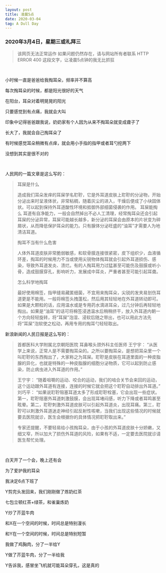 ```yaml
---
layout: post
title: 凌晨5点
date: 2020-03-04
tag: A Dull Day
---
```


### 2020年3月4日，星期三或礼拜三
>  该网页无法正常运作
如果问题仍然存在，请与网站所有者联系
HTTP ERROR 400
这段文字，让凌晨5点钟的我无比抓狂
<br/>

小时候一直是爸爸给我掏耳朵，频率并不算高

每次掏耳朵的时候，都是阳光很好的天气

在阳台，耳朵对着明晃晃的阳光

只要感觉到有点痛，我就会大叫

印象中记得爸爸跟我说，奶奶家有个人因为从来不掏耳朵就变成聋子了

长大了，我就会自己掏耳朵了

有时候感觉耳朵稍微有点痒，就会用小手指的指甲或者耳勺挖两下

没想到其实是很不对的

<br/>

人民网的一篇文章是这么写的：

> 耳屎是什么 
>
> 造成我们耳朵发痒的耳屎学名耵聍，它是外耳道皮肤上耵聍的分泌物，开始分泌出来时呈液体状，非常粘稠，随着灰尘的进入，干燥后便成了小块固体状。可以起到保持外耳道酸性环境和抵御外部细菌侵袭的作用。 耳屎能掏么 耳道有自净能力，一般会自然掉出不必人工清理，经常掏耳朵还会引起耳屎的分泌异常，耳屎可能越长越多，新分泌的耳屎会由原本的片状变为碎屑状，从而降低保护耳朵的能力。只有腺体分泌旺盛的“油耳”才需要人为地清洁耳道。 
>
> 掏耳不当有什么危害 
>
> 人体外耳道皮肤非常脆弱敏感，和软骨膜连接很紧密，皮下组织少，血液循环差，掏耳的时候用力不当或使用尖锐物体掏耳就会引起外耳道损伤、感染，导致外耳道发炎、溃烂。有的人掏耳用力过猛甚至可能伤及鼓膜或听小骨，造成鼓膜穿孔，影响听力，发展成中耳炎，严重者甚至可能引起耳聋。 
>
> 怎么科学地掏耳 
>
> 最好使用棉签，指甲缝易藏匿细菌，不宜用来掏耳朵，尖锐的发夹易划伤耳道更是不能用。一般将棉签头拽蓬松，然后用其轻轻地在外耳道转动即可。如果是大颗粒的话，应用温水或是专用药水滴进耳朵，过几分钟后再轻轻地掏出。如果是“油耳”的话可将棉签浸透温水后稍稍挤干，放入外耳道内朝一个方向轻轻旋转，将“耳屎”泡湿、浸软后随之带出，也可以用此方法先将“耳屎”泡软使之松动，再用专用的掏耳勺轻轻取出。

新浪新闻的人民日报是这么写的： 

> 首都医科大学附属北京朝阳医院 耳鼻喉头颈外科主任医师 王宁宇： “从医学上来说，正常人是不需要掏耳朵的。之所以要掏耳朵，是想把耳朵里一个叫耵聍的东西掏出了，大家称之为耳屎。耵聍是皮肤在耳道里面的一种皮脂腺的异化，也就是特殊的一种皮脂腺的细胞分泌物质，它可以起到防止感染，防止病虫进入外耳道的作用。” 
>
> 王宁宇： “随着咀嚼的运动、咬合的运动，我们的啮合关节会来回的运动，这个运动跟外耳道有连接，连接的时候它就会把这个耵聍自动排出外耳道。” 刘巧平： “如果说耵聍阻塞耳道太多了形成耵聍栓塞，它会出现一些症状。第一，耵聍阻塞外耳道刺激鼓膜，会出现耳堵闷感，听力下降或者耳鸣甚至眩晕。第二，耵聍刺激外耳道皮肤可以引起外耳道炎，出现耳痛。第三，耵聍可以刺激外耳道迷走神经引起反射性咳嗽，当我们出现这些情况的时候就要去医院就诊，医生会根据你的具体情况把耵聍取出来。” 
>
> 专家还提醒，不要轻易给小孩掏耳朵，由于小孩的外耳道皮肤十分娇嫩，又细又窄，所以加大了损伤外耳道的风险，如果有不适，一定要去医院就诊请医生帮忙处理。


<br/>

白天开了一个会，晚上还有会

为了爱护我的耳朵

我决定6点下班了

Y剪完头发回来，我们刚刚做了炼奶红茶

七包立顿红茶+绿茶，和雀巢炼奶

Y炒了芥蓝牛肉

和X在一个空间的时候，时间总是特别漫长

和Y在一个空间的时候，时间总是特别短暂

我做了鸡胸肉，分了一半给Y

Y做了芥蓝牛肉，分了一半给我

Y告诉我，感冒坐飞机就可能耳朵穿孔，这是真的

<br/>
